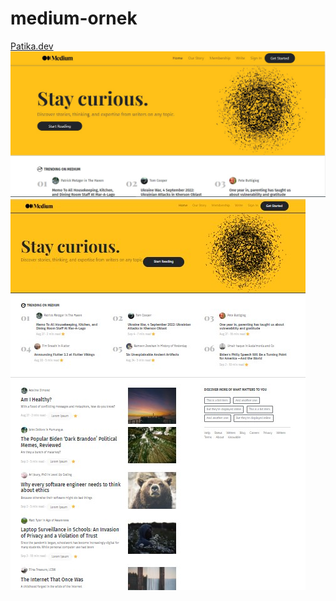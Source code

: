 # medium-ornek
[Patika.dev](https://www.patika.dev/)
![image](/images/medium.jpg)
![image](/images/medium2.jpg)
